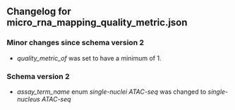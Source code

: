 ## Changelog for micro_rna_mapping_quality_metric.json

### Minor changes since schema version 2

* *quality_metric_of* was set to have a minimum of 1.

### Schema version 2

* *assay_term_name* enum *single-nuclei ATAC-seq* was changed to *single-nucleus ATAC-seq*
